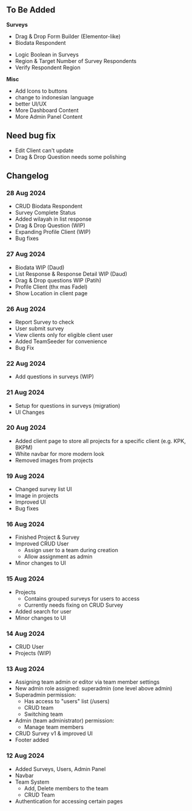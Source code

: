 ## To Be Added
**Surveys**
- Drag & Drop Form Builder (Elementor-like)
- Biodata Respondent
<!-- (Age, Address, Phone Number, Instance) -->
- Logic Boolean in Surveys
- Region & Target Number of Survey Respondents
- Verify Respondent Region

**Misc**
- Add Icons to buttons
- change to indonesian language
- better UI/UX
- More Dashboard Content
- More Admin Panel Content
<!-- - Updated Documentation (Fadel)
  - ERD Survey Database (V)
  - Activity Diagram (V) -->

## Need bug fix
- Edit Client can't update
- Drag & Drop Question needs some polishing

## Changelog
### 28 Aug 2024
- CRUD Biodata Respondent
- Survey Complete Status
- Added wilayah in list response
- Drag & Drop Question (WIP)
- Expanding Profile Client (WIP)
- Bug fixes

### 27 Aug 2024
- Biodata WIP (Daud)
- List Response & Response Detail WIP (Daud)
- Drag & Drop questions WIP (Patih)
- Profile Client (thx mas Fadel)
- Show Location in client page

### 26 Aug 2024
- Report Survey to check
- User submit survey
- View clients only for eligible client user
- Added TeamSeeder for convenience
- Bug Fix

### 22 Aug 2024
- Add questions in surveys (WIP)

### 21 Aug 2024
- Setup for questions in surveys (migration)
- UI Changes

### 20 Aug 2024
- Added client page to store all projects for a specific client (e.g. KPK, BKPM)
- White navbar for more modern look
- Removed images from projects

### 19 Aug 2024
- Changed survey list UI
- Image in projects
- Improved UI
- Bug fixes

### 16 Aug 2024
- Finished Project & Survey
- Improved CRUD User
  - Assign user to a team during creation
  - Allow assignment as admin
- Minor changes to UI

### 15 Aug 2024
- Projects 
  - Contains grouped surveys for users to access
  - Currently needs fixing on CRUD Survey
- Added search for user
- Minor changes to UI

### 14 Aug 2024
- CRUD User
- Projects (WIP)

### 13 Aug 2024
- Assigning team admin or editor via team member settings
- New admin role assigned: superadmin (one level above admin)
- Superadmin permission:
  - Has access to "users" list (/users)
  - CRUD team
  - Switching team
- Admin (team administrator) permission:
  - Manage team members
- CRUD Survey v1 & improved UI
- Footer added

### 12 Aug 2024
- Added Surveys, Users, Admin Panel
- Navbar
- Team System
    -  Add, Delete members to the team
    -  CRUD Team
- Authentication for accessing certain pages
